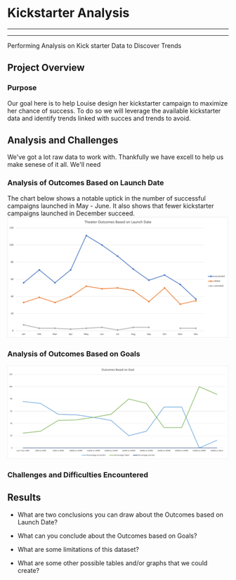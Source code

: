 # Kickstarter Analysis
---
---
Performing Analysis on Kick starter Data to Discover Trends


## Project Overview

### Purpose
Our goal here is to help Louise design her kickstarter campaign to maximize her chance of success. To do so we will leverage the available kickstarter data and identify trends linked with succes and trends to avoid. 

## Analysis and Challenges
We've got a lot raw data to work with. Thankfully we have excell to help us make senese of it all. We'll need 

### Analysis of Outcomes Based on Launch Date
The chart below shows a notable uptick in the number of successful campaigns launched in May - June. It also shows that fewer kickstarter campaigns launched in December succeed.
![Theater_Outcomes_vs_Launch.png](https://github.com/brendan-oi/Kickstarter-Analysis-Module-1-Challenge/blob/main/Theater_Outcomes_vs_Launch.png)

### Analysis of Outcomes Based on Goals
![Outcomes_vs_Goals.png](https://github.com/brendan-oi/Kickstarter-Analysis-Module-1-Challenge/blob/main/Outcomes_vs_Goals.png)

### Challenges and Difficulties Encountered

## Results

- What are two conclusions you can draw about the Outcomes based on Launch Date?

- What can you conclude about the Outcomes based on Goals?

- What are some limitations of this dataset?

- What are some other possible tables and/or graphs that we could create?
